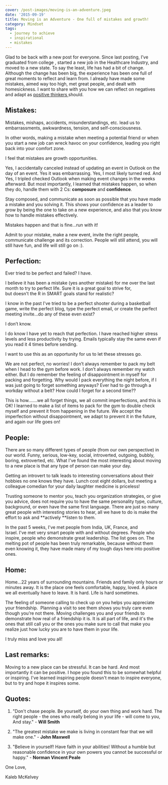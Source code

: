 ```yaml
---
cover: /post-images/moving-is-an-adventure.jpeg
date: '2015-09-19'
title: Moving is an Adventure - One full of mistakes and growth!
category: Mindset
tags:
  - journey to achieve
  - inspirational
  - mistakes
---
```

Glad to be back with a new post for everyone. Since last posting, I’ve graduated from college , started a new job in the Healthcare Industry, and moved to a new state. To say the least, life has had a bit of change. Although the change has been big, the experience has been one full of great moments to reflect and learn from. I already have made some mistakes, aimed way too high, met great people, and dealt with homesickness. I want to share with you how we can reflect on negatives and adapt as [positive thinkers ]( https://www.kalebmckelvey.com/positive-thinking-is-thinking-positively-start-today) should. 

## Mistakes:

Mistakes, mishaps, accidents, misunderstandings, etc. lead us to embarrassments, awkwardness, tension, and self-consciousness. 

In other words, making a mistake when meeting a potential friend or when you start a new job can wreck havoc on your confidence, leading you right back into your comfort zone. 

I feel that mistakes are growth opportunities. 

Yes, I accidentally canceled instead of updating an event in Outlook on the day of an event. Yes it was embarrassing. Yes, I most likely turned red. And Yes, I tripled checked Outlook when making event changes in the weeks afterward. But most importantly, I learned that mistakes happen, so when they do, handle them with 2 Cs: __composure__ and __confidence__. 

Stay composed, and communicate as soon as possible that you have made a mistake and you solving it. This shows your confidence as a leader to grow by being the one to take on a new experience, and also that you know how to handle mistakes effectively. 

Mistakes happen and that is fine…run with it! 

Admit to your mistake, make a new event, invite the right people, communicate challenge and its correction. People will still attend, you will still have fun, and life will still go on :). 

## Perfection: ## 
Ever tried to be perfect and failed? I have. 

I believe it has been a mistake (yes another mistake) for me over the last month to try to perfect life. Sure it is a great goal to strive for, but doesn't the R in SMART goals stand for realistic? 

I know in the past I've tried to be a perfect shooter during a basketball game, write the perfect blog, type the perfect email, or create the perfect meeting invite…do any of these even exist? 

I don’t know. 

I do know I have yet to reach that perfection. I have reached higher stress levels and less productivity by trying. Emails typically stay the same even if you read it 4 times before sending.  

I want to use this as an opportunity for us to let these stresses go. 

We are not perfect, no worries! I don’t always remember to pack my belt when I head to the gym before work. I don’t always remember my watch either. But I do remember the feeling of disappointment in myself for packing and forgetting. Why would I pack everything the night before, if I was just going to forget something anyways? Ever had to go through a workday without a belt? How could I forget for a second time?? 

This is how…....we all forget things, we all commit imperfections, and this is OK! I learned to make a list of items to pack for the gym to double check myself and prevent it from happening in the future. We accept the imperfection without disappointment, we adapt to prevent it in the future, and again our life goes on! 

## People:

There are so many different types of people (from our own perspective) in our world. Funny, serious, low-key, social, introverted, outgoing, bubbly, boring, extroverted, etc. What I've found the most interesting about moving to a new place is that any type of person can make your day. 

Getting an introvert to talk leads to interesting conversations about their hobbies no one knows they have. Lunch cost eight dollars, but meeting a colleague comedian for your daily laughter medicine is priceless! 

Trusting someone to mentor you, teach you organization strategies, or give you advice, does not require you to have the same personality type, culture, background, or even have the same first language. There are just so many great people with interesting stories to hear, all we have to do is make the effort to ask and **actively **listen to them. 

In the past 5 weeks, I've met people from India, UK, France, and Israel. I've met very smart people with and without degrees. People who inspire, people who demonstrate great leadership. The list goes on. The melting pot of people has been truly remarkable, because without them even knowing it, they have made many of my tough days here into positive ones. 

## Home:

Home...22 years of surrounding mountains. Friends and family only hours or minutes away. It is the place one feels comfortable, happy, loved. A place we all eventually have to leave. It is hard. Life is hard sometimes. 

The feeling of someone calling to check up on you helps you appreciate your friendship.  Planning a visit to see them shows you truly care even though you’re not there. Moving challenges you and your friends to demonstrate how real of a friendship it is. It is all part of life, and it's the ones that still call you or the ones you make sure to call that make you realize just how lucky you are to have them in your life. 

I truly miss and love you all! 

## Last remarks:
Moving to a new place can be stressful. It can be hard. And most importantly it can be positive. I hope you found this to be somewhat helpful or inspiring. I've learned inspiring people doesn't mean to inspire everyone, but to try and hope it inspires some. 

## Quotes:
1. "Don't chase people. Be yourself, do your own thing and work hard. The right people - the ones who really belong in your life - will come to you, And stay." - **Will Smith** 

2. "The greatest mistake we make is living in constant fear that we will make one." - **John Maxwell** 

3. "Believe in yourself! Have faith in your abilities! Without a humble but reasonable confidence in your own powers you cannot be successful or happy." - **Norman Vincent Peale** 

One Love, 

Kaleb McKelvey
